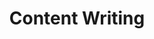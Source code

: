 ---
#preview details
title: "Content Writing"
icon: "/img/icons/content.png"
short: "Create SEO content that tells your story, builds trust, and drives traffic through blogs, guides, emails, and more"

#full details
description:
  - layout: 1
    title: Description
    content:
      <p>We craft compelling, strategic content that helps tourism businesses connect with travelers through storytelling, clarity, and authenticity. From website copy and blog articles to tour descriptions and travel guides, our writing is designed to inform, inspire, and convert. Every piece is carefully researched, SEO-optimized, and aligned with your brand voice, ensuring that your message is both consistent and effective. Whether you need engaging content for your homepage, destination-focused blog posts, or clear calls to action for your services, we deliver words that work—helping you build trust, improve search rankings, and guide travelers toward booking and exploration.</p>
    divider: true

  - layout: 2
    title: Benefits
    content:
      <p>Our content writing service ensures your tourism brand communicates with clarity, purpose, and professionalism. Well-written content increases your visibility online, builds credibility with your audience, and supports every stage of the travel decision-making process. With the right words in place, your website and marketing channels work harder—attracting more traffic, educating potential customers, and driving conversions more naturally and effectively.</p>
    list:
      - Stronger Brand Messaging
      - Improved SEO Performance
      - Increased Website Engagement
      - Higher Conversion Rates
      - Trust and Authority in the Market
    divider: false

sidebar:
  title: Info Area
  items:
    - layout: list
      title: Master Planning
      content:
        - Content Architecture and Flow
        - Audience-Centric Strategy
        - Scalable Content Planning for Growth

    - layout: list
      title: Sustainability 
      content:
        - Evergreen Content Creation
        - Ethical and Culturally Aware Messaging
        - Maintaining a Long-Term Voice

    - layout: list
      title: Innovation
      content:
        - Storytelling Techniques for Tourism
        - SEO and Keyword Optimization
        - Integration of AI Writing Tools with Human Editing

gallery:
  - image: /img/covers/serviceCover.jpg
    alt: image

  - image: /img/covers/concactCover.jpg
    alt: image

  - image: /img/blog/festival.jpg
    alt: image

description2:
  - layout: 1
    title: Perfect Planning
    content:
      <p>Our content writing process begins by learning about your business, your audience, and your goals. We develop a content plan that aligns your messaging with your brand’s purpose and your customer journey. With this foundation, we ensure consistency in tone, structure, and delivery—so your content doesn’t just read well, it supports your overall marketing strategy and speaks directly to travelers’ interests and needs.</p>
    divider: false

  - layout: 1
    title: Approach
    content:
      <p>We approach content creation with a mix of strategy, research, and creativity. Every piece is tailored to your niche, reviewed for accuracy, and optimized for both users and search engines. We collaborate closely with your team, refining drafts based on feedback and ensuring each asset—whether a single post or an entire content library—adds real value to your business and audience. After delivery, we also offer updates and maintenance to keep your content fresh and relevant over time.</p>
    divider: true

sidebar2:
  items:
    - layout: list
      title: Capabilities
      content:
        - Website Copywriting
        - SEO Blog and Article Writing
        - Destination and Tour Descriptions
        - Travel Guide and Editorial Content
        - Content Strategy and Planning

    - layout: list
      title: Work Process
      content:
        - Brand and Audience Discovery
        - Content Planning and Research
        - Writing, Editing, and SEO Optimization
        - Review, Delivery, and Ongoing Updates

---